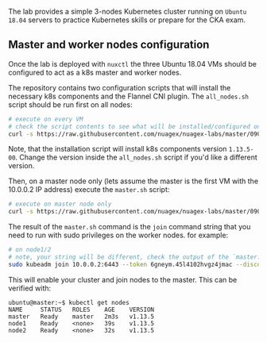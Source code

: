 The lab provides a simple 3-nodes Kubernetes cluster running on `Ubuntu 18.04` servers to practice Kubernetes skills or prepare for the CKA exam.

## Master and worker nodes configuration
Once the lab is deployed with `nuxctl` the three Ubuntu 18.04 VMs should be configured to act as a k8s master and worker nodes.

The repository contains two configuration scripts that will install the necessary k8s components and the Flannel CNI plugin. The `all_nodes.sh` script should be run first on all nodes:

```bash
# execute on every VM
# check the script contents to see what will be installed/configured on each node
curl -s https://raw.githubusercontent.com/nuagex/nuagex-labs/master/0900-CKA-UBUNTU/all_nodes.sh | bash
```

Note, that the installation script will install k8s components version `1.13.5-00`. Change the version inside the `all_nodes.sh` script if you'd like a different version.

Then, on a master node only (lets assume the master is the first VM with the 10.0.0.2 IP address) execute the `master.sh` script:

```bash
# execute on master node only
curl -s https://raw.githubusercontent.com/nuagex/nuagex-labs/master/0900-CKA-UBUNTU/master.sh | bash
```

The result of the `master.sh` command is the `join` command string that you need to run with sudo privileges on the worker nodes. for example:

```bash
# on node1/2
# note, your string will be different, check the output of the `master.sh` command
sudo kubeadm join 10.0.0.2:6443 --token 6gneym.45l4102hvgz4jmac --discovery-token-ca-cert-hash sha256:53f5c0a2a72a436eed3ac320f531e96bafbab0f082f23063279a2c7c01c85c7a
```

This will enable your cluster and join nodes to the master. This can be verified with:
```
ubuntu@master:~$ kubectl get nodes
NAME     STATUS   ROLES    AGE    VERSION
master   Ready    master   2m3s   v1.13.5
node1    Ready    <none>   39s    v1.13.5
node2    Ready    <none>   32s    v1.13.5
```